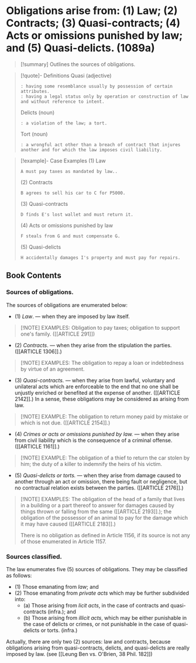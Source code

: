 # Obligations arise from: (1) Law; (2) Contracts; (3) Quasi-contracts; (4) Acts or omissions punished by law; and (5) Quasi-delicts. (1089a)

> [!summary] Outlines the sources of obligations.

> [!quote]- Definitions
> Quasi (adjective)
> ```
> : having some resemblance usually by possession of certain attributes.
> : having a legal status only by operation or construction of law and without reference to intent.
> ```
> Delicts (noun)
> ```
> : a violation of the law; a tort.
> ```
> Tort (noun)
> ```
> : a wrongful act other than a breach of contract that injures another and for which the law imposes civil liability.
> ```

> [!example]-  Case Examples
> (1) Law
> ```
> A must pay taxes as mandated by law..
> ```
> (2) Contracts
> ```
> B agrees to sell his car to C for P5000.
> ```
> (3) Quasi-contracts
> ```
> D finds E's lost wallet and must return it.
> ```
> (4) Acts or omissions punished by law
> ```
> F steals from G and must compensate G.
> ```
> (5) Quasi-delicts
> ```
> H accidentally damages I's property and must pay for repairs.
> ```

## Book Contents

### Sources of obligations.
The sources of obligations are enumerated below:
- (1) *Law*.  — when they are imposed by law itself.

> [!NOTE] EXAMPLES:
> Obligation to pay taxes; obligation to support one's family. ([[ARTICLE 291]])

- (2) *Contracts*. — when they arise from the stipulation the parties. ([[ARTICLE 1306]].)

> [!NOTE] EXAMPLES:
> The obligation to repay a loan or indebtedness by virtue of an agreement.

- (3) *Quasi-contracts.* — when they arise from lawful, voluntary and unilateral acts which are enforceable to the end that no one shall be unjustly enriched or benefited at the expense of another. ([[ARTICLE 2142]].) In a sense, these obligations may be considered as arising from law.

> [!NOTE] EXAMPLE:
> The obligation to return money paid by mistake or which is not due. ([[ARTICLE 2154]].)

- (4) *Crimes or acts or omissions punished by law.* — when they arise from civil liability which is the consequence of a criminal offense. ([[ARTICLE 1161]].)

> [!NOTE] EXAMPLE:
> The obligation of a thief to return the car stolen by him; the duty of a killer to indemnify the heirs of his victim.

- (5) *Quasi-delicts or torts.* — when they arise from damage caused to another through an act or omission, there being fault or negligence, but no contractual relation exists between the parties. ([[ARTICLE 2176]].)

> [!NOTE] EXAMPLES:
> The obligation of the head of a family that lives in a building or a part thereof to answer for damages caused by things thrown or falling from the same ([[ARTICLE 2193]].); the obligation of the possessor of an animal to pay for the damage which it may have caused ([[ARTICLE 2183]].)
>
> There is no obligation as defined in Article 1156, if its source is not any of those enumerated in Article 1157.

### Sources classified.
The law enumerates five (5) sources of obligations. They may be classified as follows:
- (1) Those emanating from *law*; and
- (2) Those emanating from *private acts* which may be further subdivided into:
	- (a) Those arising from *licit acts*, in the case of contracts and quasi-contracts (infra.); and
	- (b) Those arising from *illicit acts*, which may be either punishable in the case of delicts or crimes, or not punishable in the case of quasi-delicts or torts. (infra.)

Actually, there are only two (2) sources: law and contracts, because obligations arising from quasi-contracts, delicts, and quasi-delicts are really imposed by law. (see [[Leung Ben vs. O'Brien, 38 Phil. 182]])